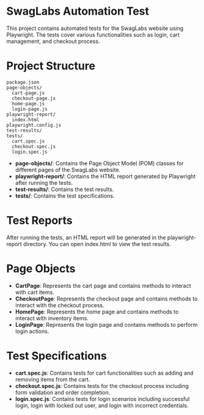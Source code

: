 # SwagLabs Automation Test
This project contains automated tests for the SwagLabs website using Playwright. The tests cover various functionalities such as login, cart management, and checkout process.

# Project Structure
```.gitignore
package.json
page-objects/
  cart-page.js
  checkout-page.js
  home-page.js
  login-page.js
playwright-report/
  index.html
playwright.config.js
test-results/
tests/
  cart.spec.js
  checkout.spec.js
  login.spec.js 
```
- **page-objects/**: Contains the Page Object Model (POM) classes for different pages of the SwagLabs website.
- **playwright-report/**: Contains the HTML report generated by Playwright after running the tests.
- **test-results/**: Contains the test results.
- **tests/**: Contains the test specifications.

# Test Reports 
After running the tests, an HTML report will be generated in the playwright-report directory. You can open index.html to view the test results.

# Page Objects
- **CartPage**: Represents the cart page and contains methods to interact with cart items.
- **CheckoutPage**: Represents the checkout page and contains methods to interact with the checkout process.
- **HomePage**: Represents the home page and contains methods to interact with inventory items.
- **LoginPage**: Represents the login page and contains methods to perform login actions.

# Test Specifications
- **cart.spec.js**: Contains tests for cart functionalities such as adding and removing items from the cart.
- **checkout.spec.js**: Contains tests for the checkout process including form validation and order completion.
- **login.spec.js**: Contains tests for login scenarios including successful login, login with locked out user, and login with incorrect credentials.
